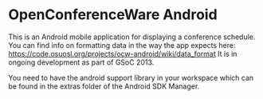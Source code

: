 OpenConferenceWare Android
==========================

This is an Android mobile application for displaying a conference schedule. You can find info on formatting data in the way the app expects here: https://code.osuosl.org/projects/ocw-android/wiki/data_format It is in ongoing development as part of GSoC 2013.


You need to have the android support library in your workspace which can be found in the extras folder of the Android SDK Manager. 
